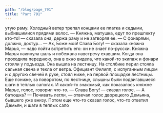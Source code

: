 ```yaml
---
path: "/blog/page_791"
title: "Part 791"
---
```


утую раму. Холодный ветер трепал концами ее платка и седыми, выбившимися прядями волос.
— Княжна, матушка, едут по прешпекту кто-то! — сказала она, держа раму и не затворяя ее. — С фонарями, должно, дохтур...
— Ах, Боже мой! Слава Богу! — сказала княжна Марья, — надо пойти встретить его: он не знает по-русски.
Княжна Марья накинула шаль и побежала навстречу ехавшим. Когда она проходила переднюю, она в окно видела, что какой-то экипаж и фонари стояли у подъезда. Она вышла на лестницу. На столбике перил стояла сальная свеча и текла от ветра. Официант Филипп, с испуганным лицом и с другою свечей в руке, стоял ниже, на первой площадке лестницы. Еще пониже, за поворотом, по лестнице, слышны были подвигавшиеся шаги в теплых сапогах. И какой-то знакомый, как показалось княжне Марье, голос, говорил что-то.
— Слава Богу! — сказал голос. — А батюшка?
— Почивать легли, — отвечал голос дворецкого Демьяна, бывшего уже внизу.
Потом еще что-то сказал голос, что-то ответил Демьян, и шаги в теплых сапо
